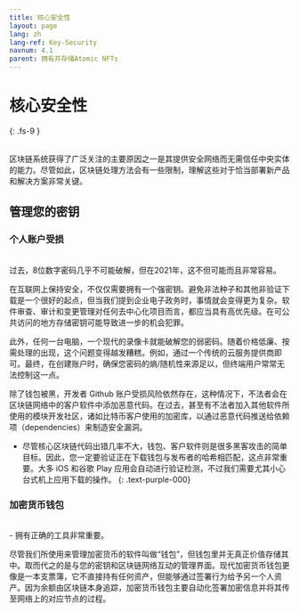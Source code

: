 ```yaml
---
title: 核心安全性
layout: page
lang: zh
lang-ref: Key-Security
navnum: 4.1
parent: 拥有并存储Atomic NFTs
---
```


# 核心安全性

{: .fs-9 }

<br>
区块链系统获得了广泛关注的主要原因之一是其提供安全网络而无需信任中央实体的能力。尽管如此，区块链处理方法会有一些限制，理解这些对于恰当部署新产品和解决方案非常关键。

## 管理您的密钥

### 个人账户受损

<br>
过去，8位数字密码几乎不可能破解，但在2021年，这不但可能而且非常容易。

在互联网上保持安全，不仅仅需要拥有一个强密钥。避免非法种子和其他非验证下载是一个很好的起点，但当我们提到企业电子政务时，事情就会变得更为复杂。软件审查、审计和变更管理对任何去中心化项目而言，都应当具有高优先级。在可公共访问的地方存储密钥可能导致进一步的机会犯罪。

此外，任何一台电脑，一个现代的录像卡就能破解您的弱密码。随着价格低廉、按需处理的出现，这个问题变得越发糟糕。例如，通过一个传统的云服务提供商即可。最终，在创建账户时，确保您密码的熵/随机性来源足以，但终端用户常常无法控制这一点。

除了钱包被黑，开发者 Github 账户受损风险依然存在，这种情况下，不法者会在区块链网络中的客户软件中添加恶意代码。在过去，甚至有不法者加入其他软件所使用的模块开发社区，诸如比特币客户使用的加密库，以通过恶意代码推送给依赖项（dependencies）来制造安全漏洞。

- 尽管核心区块链代码出错几率不大，钱包、客户软件则是很多黑客攻击的简单目标。因此，您一定要验证正在下载钱包与发布者的哈希相匹配，这点非常重要。大多 iOS 和谷歌 Play 应用会自动进行验证检测，不过我们需要尤其小心台式机上应用下载的操作。
  {: .text-purple-000}

### 加密货币钱包

<br>
- 拥有正确的工具非常重要。

尽管我们所使用来管理加密货币的软件叫做“钱包”，但钱包里并无真正价值存储其中。取而代之的是与您的密钥和区块链网络互动的管理界面。现代加密货币钱包更像是一本支票簿，它不直接持有任何资产，但能够通过签署行为给予另一个人资产。因为余额由区块链本身追踪，加密货币钱包主要自动化签署加密信息并将其传至网络上的对应节点的过程。
